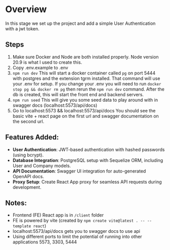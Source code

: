 # Overview
In this stage we set up the project and add a simple User Authentication with a jwt token.

## Steps
1. Make sure Docker and Node are both installed properly. Node version 20.9 is what I used to create this. 
2. Copy .env.example to .env
3. `npm run dev`
This will start a docker container called `pg` on port 5444 with postgres and the extension tgrm installed. That command will use your .env for setup. If you change your .env you will need to run `docker stop pg && docker rm pg` then rerun the `npm run dev` command. After the db is created, this will start the front end and backend servers. 
4. `npm run seed`
This will give you some seed data to play around with in swagger docs (localhost:5573/api/docs)
5. Go to localhost:5573 && localhost:5573/api/docs
You should see the basic vite + react page on the first url and swagger documentation on the second url.


## Features Added: 

- **User Authentication**: JWT-based authentication with hashed passwords (using bcrypt).
- **Database Integration**: PostgreSQL setup with Sequelize ORM, including User and Company models.
- **API Documentation**: Swagger UI integration for auto-generated OpenAPI docs.
- **Proxy Setup**: Create React App proxy for seamless API requests during development.


## Notes: 
- Frontend (FE) React app is in `/client` folder
- FE is powered by vite (created by `npm create vite@latest . -- --template react`)
- localhost:5573/api/docs gets you to swagger docs to use api
- Using different ports to limit the potential of running into other applications 5573, 3303, 5444
